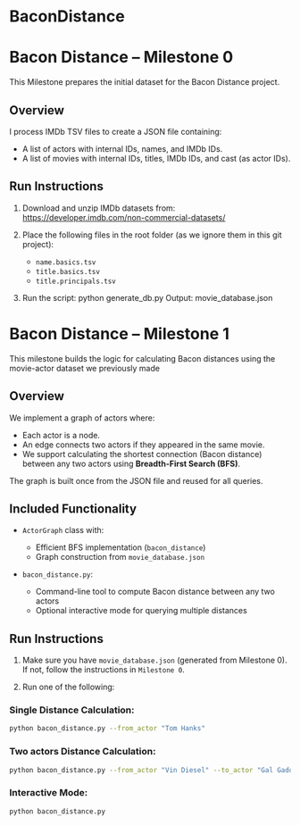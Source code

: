 # BaconDistance

# Bacon Distance – Milestone 0

This Milestone prepares the initial dataset for the Bacon Distance project.

## Overview
I process IMDb TSV files to create a JSON file containing:

- A list of actors with internal IDs, names, and IMDb IDs.
- A list of movies with internal IDs, titles, IMDb IDs, and cast (as actor IDs).

## Run Instructions

1. Download and unzip IMDb datasets from:  
   https://developer.imdb.com/non-commercial-datasets/

2. Place the following files in the root folder (as we ignore them in this git project):
   - `name.basics.tsv`
   - `title.basics.tsv`
   - `title.principals.tsv`

3. Run the script:
    python generate_db.py
    Output: movie_database.json

# Bacon Distance – Milestone 1

This milestone builds the logic for calculating Bacon distances using the movie-actor dataset we previously made

## Overview

We implement a graph of actors where:

- Each actor is a node.
- An edge connects two actors if they appeared in the same movie.
- We support calculating the shortest connection (Bacon distance) between any two actors using **Breadth-First Search (BFS)**.

The graph is built once from the JSON file and reused for all queries.

## Included Functionality

- `ActorGraph` class with:
  - Efficient BFS implementation (`bacon_distance`)
  - Graph construction from `movie_database.json`

- `bacon_distance.py`:
  - Command-line tool to compute Bacon distance between any two actors
  - Optional interactive mode for querying multiple distances

## Run Instructions

1. Make sure you have `movie_database.json` (generated from Milestone 0).
   If not, follow the instructions in `Milestone 0`.

2. Run one of the following:

### Single Distance Calculation:

```bash
python bacon_distance.py --from_actor "Tom Hanks"
```

### Two actors Distance Calculation:
```bash
python bacon_distance.py --from_actor "Vin Diesel" --to_actor "Gal Gadot"
```

### Interactive Mode:
```bash
python bacon_distance.py
```
 